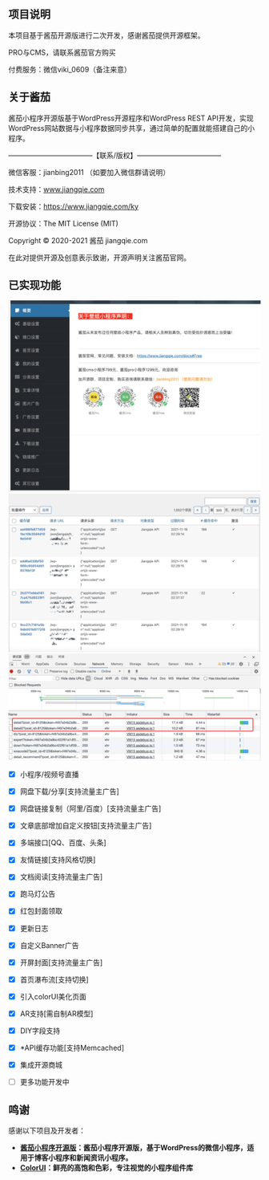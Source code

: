 ## 项目说明

本项目基于酱茄开源版进行二次开发，感谢酱茄提供开源框架。

PRO与CMS，请联系酱茄官方购买

付费服务：微信viki_0609（备注来意）

## 关于酱茄

酱茄小程序开源版基于WordPress开源程序和WordPress REST API开发，实现WordPress网站数据与小程序数据同步共享，通过简单的配置就能搭建自己的小程序。

————————————【联系/版权】————————————

微信客服：jianbing2011 （如要加入微信群请说明）

技术支持：www.jiangqie.com

下载安装：https://www.jiangqie.com/ky

开源协议：The MIT License (MIT)

Copyright © 2020-2021 酱茄 jiangqie.com

在此对提供开源及创意表示致谢，开源声明关注酱茄官网。


## 已实现功能

<img src="https://github.com/viki0609/jiangqie-diy/blob/master/WechatIMG10030.png" width="800" height="auto" alt="酱茄微信小程序"/>
<img src="https://github.com/viki0609/jiangqie-diy/raw/master/1637028172815.jpg" width="800" height="auto" alt="酱茄微信小程序"/>
<img src="https://github.com/viki0609/jiangqie-diy/raw/master/WechatIMG3249.png" width="800" height="auto" alt="酱茄微信小程序"/>

- [x] 小程序/视频号直播
- [x] 网盘下载/分享[支持流量主广告]
- [x] 网盘链接复制（阿里/百度）[支持流量主广告]
- [x] 文章底部增加自定义按钮[支持流量主广告] 
- [x] 多端接口[QQ、百度、头条]
- [x] 友情链接[支持风格切换]
- [x] 文档阅读[支持流量主广告]
- [x] 跑马灯公告
- [x] 红包封面领取
- [x] 更新日志
- [x] 自定义Banner广告
- [x] 开屏封面[支持流量主广告]
- [x] 首页瀑布流[支持切换]
- [x] 引入colorUI美化页面
- [x] AR支持[需自制AR模型]
- [x] DIY字段支持
- [x] *API缓存功能[支持Memcached]
- [x] 集成开源商城
- [ ] 更多功能开发中



## 鸣谢

感谢以下项目及开发者：
- **[酱茄小程序开源版](https://github.com/longwenjunjie/jiangqie_kafei)：酱茄小程序开源版，基于WordPress的微信小程序，适用于博客小程序和新闻资讯小程序。**
- **[ColorUI](https://github.com/weilanwl/ColorUI)：鲜亮的高饱和色彩，专注视觉的小程序组件库**







